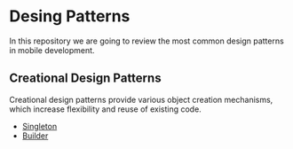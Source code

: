 # Desing Patterns

In this repository we are going to review the most common design patterns in mobile development.

## Creational Design Patterns

Creational design patterns provide various object creation mechanisms, which increase flexibility and reuse of existing code.

- [Singleton](https://medium.com/@alvaro.armijoss/singleton-in-flutter-c8d187820364)
- [Builder](https://medium.com/@alvaro.armijoss/builder-in-flutter-427fd3da1f73)
